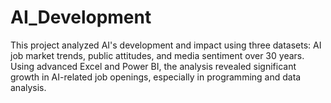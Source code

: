 # AI_Development
This project analyzed AI's development and impact using three datasets: AI job market trends, public attitudes, and media sentiment over 30 years. Using advanced Excel and Power BI, the analysis revealed significant growth in AI-related job openings, especially in programming and data analysis. 
